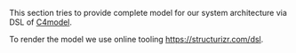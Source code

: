 This section tries to provide complete model for our system architecture via DSL of [C4model](https://c4model.com/).

To render the model we use online tooling https://structurizr.com/dsl.